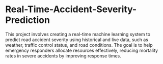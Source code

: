 # Real-Time-Accident-Severity-Prediction
This project involves creating a real-time machine learning system to predict road accident severity using historical and live data, such as weather, traffic control status, and road conditions. The goal is to help emergency responders allocate resources effectively, reducing mortality rates in severe accidents by improving response times.
